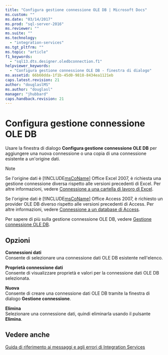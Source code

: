 ```yaml
---
title: "Configura gestione connessione OLE DB | Microsoft Docs"
ms.custom: ""
ms.date: "03/14/2017"
ms.prod: "sql-server-2016"
ms.reviewer: ""
ms.suite: ""
ms.technology: 
  - "integration-services"
ms.tgt_pltfrm: ""
ms.topic: "article"
f1_keywords: 
  - "sql13.dts.designer.oledbconnection.f1"
helpviewer_keywords: 
  - "Configura gestione connessione OLE DB - finestra di dialogo"
ms.assetid: 66b60dda-1f1b-45d0-9818-8434ea1121eb
caps.latest.revision: 21
author: "douglaslMS"
ms.author: "douglasl"
manager: "jhubbard"
caps.handback.revision: 21
---
```

# Configura gestione connessione OLE DB
  Usare la finestra di dialogo **Configura gestione connessione OLE DB** per aggiungere una nuova connessione o una copia di una connessione esistente a un'origine dati.  
  
> [!NOTE]  
>  Se l'origine dati è [!INCLUDE[msCoName](../../includes/msconame-md.md)] Office Excel 2007, è richiesta una gestione connessione diversa rispetto alle versioni precedenti di Excel. Per altre informazioni, vedere [Connessione a una cartella di lavoro di Excel](../../integration-services/connection-manager/connect-to-an-excel-workbook.md).  
>   
>  Se l'origine dati è [!INCLUDE[msCoName](../../includes/msconame-md.md)] Office Access 2007, è richiesto un provider OLE DB diverso rispetto alle versioni precedenti di Access. Per altre informazioni, vedere [Connessione a un database di Access](../../integration-services/connection-manager/connect-to-an-access-database.md).  
  
 Per sapere di più sulla gestione connessione OLE DB, vedere [Gestione connessione OLE DB](../../integration-services/connection-manager/ole-db-connection-manager.md).  
  
## Opzioni  
 **Connessioni dati**  
 Consente di selezionare una connessione dati OLE DB esistente nell'elenco.  
  
 **Proprietà connessione dati**  
 Consente di visualizzare proprietà e valori per la connessione dati OLE DB selezionata.  
  
 **Nuova**  
 Consente di creare una connessione dati OLE DB tramite la finestra di dialogo **Gestione connessione**.  
  
 **Elimina**  
 Selezionare una connessione dati, quindi eliminarla usando il pulsante **Elimina**.  
  
## Vedere anche  
 [Guida di riferimento ai messaggi e agli errori di Integration Services](../../integration-services/integration-services-error-and-message-reference.md)  
  
  